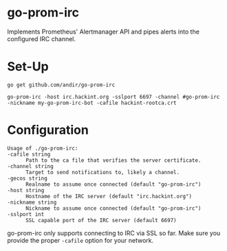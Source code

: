 # go-prom-irc

Implements Prometheus' Alertmanager API and pipes alerts into the configured IRC channel.

# Set-Up

  `go get github.com/andir/go-prom-irc`
  
  `go-prom-irc -host irc.hackint.org -sslport 6697 -channel #go-prom-irc -nickname my-go-prom-irc-bot -cafile hackint-rootca.crt`
  
# Configuration
  ```
 Usage of ./go-prom-irc:
  -cafile string
    	Path to the ca file that verifies the server certificate.
  -channel string
    	Target to send notifications to, likely a channel.
  -gecos string
    	Realname to assume once connected (default "go-prom-irc")
  -host string
    	Hostname of the IRC server (default "irc.hackint.org")
  -nickname string
    	Nickname to assume once connected (default "go-prom-irc")
  -sslport int
    	SSL capable port of the IRC server (default 6697)
```

go-prom-irc only supports connecting to IRC via SSL so far. Make sure you provide the proper `-cafile` option for your network.
